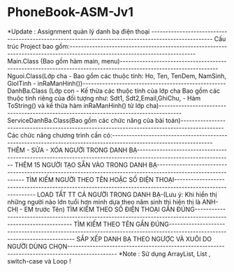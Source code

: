 # PhoneBook-ASM-Jv1
*Update : Assignment quản lý danh bạ điện thoại ----------------------------------------------------------------------------------------------------
Cấu trúc Project bao gồm:---------------------------------------------------------------------------------------------------------------------------
Main.Class (Bao gồm hàm main, menu)-----------------------------------------------------------------------------------------------------------------
Nguoi.Class(Lớp cha - Bao gồm các thuộc tính: Ho, Ten, TenDem, NamSinh, GioITinh - inRaManHinh())---------------------------------------------------
DanhBa.Class (Lớp con - Kế thừa các thuộc tính của lớp cha Bao gồm các thuộc tính riêng của đối tượng như: Sdt1, Sdt2,Email,GhiChu, - Hàm ToString() 
và kế thừa hàm inRaManHinh() từ lớp cha)--------------------------------------------------------------------------------------
ServiceDanhBa.Class(Bao gồm các chức năng của bài toán)---------------------------------------------------------------------------------------------
Các chức năng chương trình cần có:------------------------------------------------------------------------------------------------------------------
THÊM - SỬA - XÓA NGƯỜI TRONG DANH BẠ----------------------------------------------------------------------------------------------------------------
THÊM 15 NGƯỜI TẠO SẴN VÀO TRONG DANH BẠ-------------------------------------------------------------------------------------------------------------
TÌM KIẾM NGƯỜI THEO TÊN HOẶC SỐ ĐIỆN THOẠI----------------------------------------------------------------------------------------------------------
LOAD TẤT TT CẢ NGƯỜI TRONG DANH BẠ-(Lưu ý: Khi hiển thị những người nào lớn tuổi hơn mình dựa theo năm sinh thì hiện thị là ANH- CHỊ - EM trước Tên)
TÌM KIẾM THEO SỐ ĐIỆN THOẠI GẦN ĐÚNG----------------------------------------------------------------------------------------------------------------
TÌM KIẾM THEO TÊN GẦN ĐÚNG--------------------------------------------------------------------------------------------------------------------------
SẮP XẾP DANH BẠ THEO NGƯỢC VÀ XUÔI DO NGƯỜI DÙNG CHỌN-----------------------------------------------------------------------------------------------
*Note : Sử dụng ArrayList, List <OOP> , switch-case và Loop !
